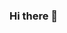 ### Hi there 👋

<!--
![Sannimdev's GitHub stats](https://github-readme-stats.vercel.app/api?username=sannimdev&show_icons=true)

[![Top Langs](https://github-readme-stats.vercel.app/api/top-langs/?username=sannimdev&layout=compact)](https://github.com/anuraghazra/github-readme-stats)

[![Hits](https://hits.seeyoufarm.com/api/count/incr/badge.svg?url=https%3A%2F%2Fgithub.com%2Fsannimdev%2Fhit-counter&count_bg=%23228BE6&title_bg=%23343A40&icon=ghostery.svg&icon_color=%23E7E7E7&title=hits&edge_flat=false)](https://hits.seeyoufarm.com)

## 1일 1커밋 잔디정원사되기 (2년 이상💪)
  - [x] 2020.1.28. ~ 2021.1.27.까지 1일 1커밋 🎉성공 (1년차)
      ![2020 github](https://user-images.githubusercontent.com/22428471/107853075-54de5880-6e57-11eb-9477-5c90aa661ea4.png)
  - [x] 2021.1.1. ~ 2021.12.31.까지 1일 1커밋 🎉성공 (2년차)
      ![2021 github](https://user-images.githubusercontent.com/22428471/149658453-ef1c3117-025a-4371-b4fb-ea4f80349c72.png)

![](https://komarev.com/ghpvc/?username=sannimdev)


**sannimdev/sannimdev** is a ✨ _special_ ✨ repository because its `README.md` (this file) appears on your GitHub profile.
Here are some ideas to get you started:

- 🔭 I’m currently working on ...
- 🌱 I’m currently learning ...
- 👯 I’m looking to collaborate on ...
- 🤔 I’m looking for help with ...
- 💬 Ask me about ...
- 📫 How to reach me: ...
- 😄 Pronouns: ...
- ⚡ Fun fact: ...
-->
